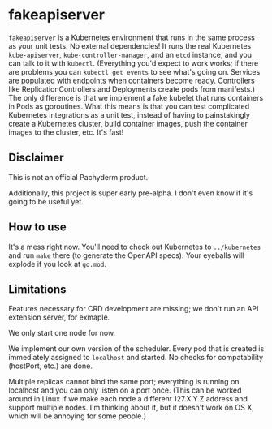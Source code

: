 # fakeapiserver

`fakeapiserver` is a Kubernetes environment that runs in the same process as your unit tests. No
external dependencies! It runs the real Kubernetes `kube-apiserver`, `kube-controller-manager`, and
an `etcd` instance, and you can talk to it with `kubectl`. (Everything you'd expect to work works;
if there are problems you can `kubectl get events` to see what's going on. Services are populated
with endpoints when containers become ready. Controllers like ReplicationControllers and Deployments
create pods from manifests.) The only difference is that we implement a fake kubelet that runs
containers in Pods as goroutines. What this means is that you can test complicated Kubernetes
integrations as a unit test, instead of having to painstakingly create a Kubernetes cluster, build
container images, push the container images to the cluster, etc. It's fast!

## Disclaimer

This is not an official Pachyderm product.

Additionally, this project is super early pre-alpha. I don't even know if it's going to be useful
yet.

## How to use

It's a mess right now. You'll need to check out Kubernetes to `../kubernetes` and run `make` there
(to generate the OpenAPI specs). Your eyeballs will explode if you look at `go.mod`.

## Limitations

Features necessary for CRD development are missing; we don't run an API extension server, for
exmaple.

We only start one node for now.

We implement our own version of the scheduler. Every pod that is created is immediately assigned to
`localhost` and started. No checks for compatability (hostPort, etc.) are done.

Multiple replicas cannot bind the same port; everything is running on localhost and you can only
listen on a port once. (This can be worked around in Linux if we make each node a different
127.X.Y.Z address and support multiple nodes. I'm thinking about it, but it doesn't work on OS X,
which will be annoying for some people.)

